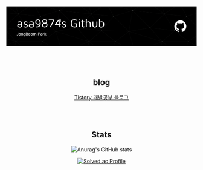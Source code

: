 <h3 align="center"><img src="./head_img.png"></h3>
<div align="center">  
<br><br>

<h2>blog</h3>

[Tistory 개발공부 블로그](https://asa9874.tistory.com/)

<br><br>

<h2>Stats</h2>

![Anurag's GitHub stats](https://github-readme-stats.vercel.app/api?username=asa9874&show_icons=true&theme=radical)      

[![Solved.ac Profile](http://mazassumnida.wtf/api/v2/generate_badge?boj=asa9874)](https://solved.ac/asa9874/)
